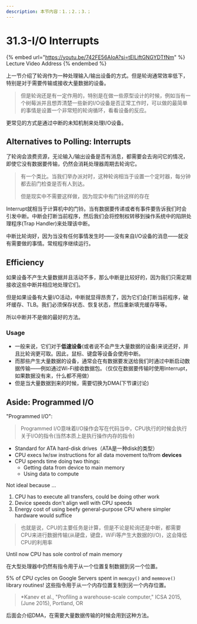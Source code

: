 ```yaml
---
description: 本节内容：1.；2.；3.；
---
```


# 31.3-I/O Interrupts

{% embed url="https://youtu.be/742FE56AIoA?si=tElLiftGNGYDTfNm" %}
Lecture Video Address
{% endembed %}

上一节介绍了轮询作为一种处理输入/输出设备的方式。但是轮询通常效率低下，特别是对于需要传输或接收大量数据的设备。

> 但是轮询还是有一定作用的，特别是在做一些原型设计的时候，例如当有一个树莓派并且想弄清楚一些新的I/O设备是否正常工作时，可以做的最简单的事情是设置一个非常短的轮询循环，看看设备的反应。

更常见的方式是通过中断的未知机制来处理I/O设备。

## Alternatives to Polling: Interrupts

了轮询会浪费资源，无论输入/输出设备是否有消息，都需要会去询问它的情况，即使它没有数据要传输，仍然会消耗处理器周期去轮询它。

> 有一个类比。当我们举办派对时，这种轮询相当于设置一个定时器，每分钟都去前门检查是否有人到达。
>
> 但是现实中不需要这样做，因为现实中有门铃这样的存在

Interrupt就相当于计算机中的门铃。当有数据要传递或者有事件要告诉我们时会引发中断。中断会打断当前程序，然后我们会将控制权转移到操作系统中的陷阱处理程序(Trap Handler)来处理该中断。

中断比轮询好，因为当没有任何事情发生时——没有来自I/O设备的消息——就没有需要做的事情。常规程序继续运行。

## Efficiency

如果设备不产生大量数据并且活动不多，那么中断是比较好的，因为我们只需定期接收这些中断并相应地处理它们。

但是如果设备有大量I/O活动，中断就显得昂贵了，因为它们会打断当前程序，破坏缓存、TLB。我们必须保存状态、恢复状态，然后重新填充缓存等等。

所以中断并不是做的最好的方法。

### Usage

* 一般来说，它们对于**低速设备**(或者说不会产生大量数据的设备)来说还好，并且比轮询更可取。因此，鼠标、键盘等设备会使用中断。
* 而那些产生大量数据的设备，通常会在有数据要发送给我们时通过中断启动数据传输——例如通过Wi-Fi接收数据包。（仅仅在数据要传输时使用Interrupt，如果数据没有来，什么都不用做）
* 但是当大量数据到来的时候，需要切换为DMA(下节课讨论)

## Aside: Programmed I/O

"Programmed I/O":

> Programmed I/O意味着I/O操作会写在代码当中，CPU执行的时候会执行关于I/O的指令(当然本质上是执行操作内存的指令)

* Standard for ATA hard-disk drives（ATA是一种disk的类型）
* CPU execs lw/sw instructions for all data movement to/from **devices**
* CPU spends time doing two things:
  * Getting data from device to main memory
  * Using data to compute

Not ideal because …

1. CPU has to execute all transfers, could be doing other work
2. Device speeds don't align well with CPU speeds
3. Energy cost of using beefy general-purpose CPU where simpler hardware would suffice

> 也就是说，CPU的主要任务是计算，但是不论是轮询还是中断，都需要CPU来进行数据传输(从硬盘，键盘，WiFi等产生大数据的I/O)，这会降低CPU的利用率

Until now CPU has sole control of main memory

在大型处理器中仍然有指令用于从一个位置复制数据到另一个位置。

5% of CPU cycles on Google Servers spent in `memcpy()` and `memmove()` library routines! 这些指令用于从一个内存位置复制到另一个内存位置。

> \*Kanev et al., "Profiling a warehouse-scale computer," ICSA 2015, (June 2015), Portland, OR

后面会介绍DMA，在需要大量数据传输的时候会用到这种方法。
